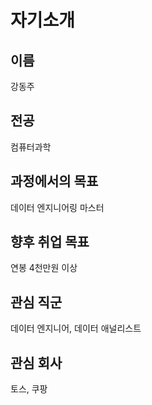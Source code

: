 # 자기소개

## 이름
강동주

## 전공
컴퓨터과학

## 과정에서의 목표
데이터 엔지니어링 마스터

## 향후 취업 목표
연봉 4천만원 이상

## 관심 직군
데이터 엔지니어, 데이터 애널리스트

## 관심 회사
토스, 쿠팡
